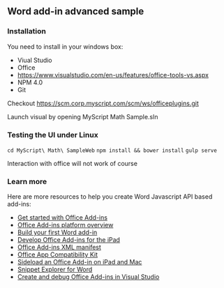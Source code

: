## Word add-in advanced sample

### Installation
You need to install in your windows box:
- Viual Studio
- Office
- https://www.visualstudio.com/en-us/features/office-tools-vs.aspx
- NPM 4.0
- Git

Checkout https://scm.corp.myscript.com/scm/ws/officeplugins.git

Launch visual by opening MyScript Math Sample.sln

### Testing the UI under Linux

`cd MyScript\ Math\ SampleWeb`
`npm install && bower install`
`gulp serve`

Interaction with office will not work of course

### Learn more

Here are more resources to help you create Word Javascript API based add-ins:

* [Get started with Office Add-ins](https://dev.office.com/getting-started/addins)
* [Office Add-ins platform overview](https://dev.office.com/docs/add-ins/overview/office-add-ins)
* [Build your first Word add-in](https://dev.office.com/docs/add-ins/word/word-add-ins)
* [Develop Office Add-ins for the iPad](https://github.com/OfficeDev/office-js-docs/blob/master/docs/develop/develop-office-add-ins-for-the-ipad.md)
* [Office Add-ins XML manifest](http://dev.office.com/docs/add-ins/overview/add-in-manifests)
* [Office App Compatibility Kit ](https://www.microsoft.com/en-us/download/details.aspx?id=46831)
* [Sideload an Office Add-in on iPad and Mac](http://dev.office.com/docs/add-ins/testing/sideload-an-office-add-in-on-ipad-and-mac)
* [Snippet Explorer for Word](http://officesnippetexplorer.azurewebsites.net/#/snippets/word)
* [Create and debug Office Add-ins in Visual Studio](http://dev.office.com/docs/add-ins/get-started/create-and-debug-office-add-ins-in-visual-studio)
